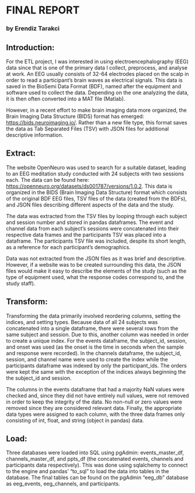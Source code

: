 # FINAL REPORT
### by Erendiz Tarakci

## Introduction:
For the ETL project, I was interested in using electroencephalography (EEG) data since that is one of the primary data I collect, preprocess, and analyse at work. An EEG usually consists of 32-64 electrodes placed on the scalp in order to read a participant’s brain waves as electrical signals. This data is saved in the BioSemi Data Format (BDF), named after the equipment and software used to collect the data. Depending on the one analyzing the data, it is then often converted into a MAT file (Matlab). 

However, in a recent effort to make brain imaging data more organized, the Brain Imaging Data Structure (BIDS) format has emerged: https://bids.neuroimaging.io/. Rather than a new file type, this format saves the data as Tab Separated Files (TSV) with JSON files for additional descriptive information. 

## Extract:
The website OpenNeuro was used to search for a suitable dataset, leading to an EEG meditation study conducted with 24 subjects with two sessions each. The data can be found here: https://openneuro.org/datasets/ds001787/versions/1.0.2. This data is organized in the BIDS (Brain Imaging Data Structure) format which consists of the original BDF EEG files, TSV files of the data (created from the BDFs), and JSON files describing different aspects of the data and the study. 

The data was extracted from the TSV files by looping through each subject and session number and stored in pandas dataframes. The event and channel data from each subject’s sessions were concatenated into their respective data frames and the participants TSV was placed into a dataframe. The participants TSV file was included, despite its short length, as a reference for each participant’s demographics.

Data was not extracted from the JSON files as it was brief and descriptive. However, if a website was to be created surrounding this data, the JSON files would make it easy to describe the elements of the study (such as the type of equipment used, what the response codes correspond to, and the study staff). 

## Transform:
Transforming the data primarily involved reordering columns, setting the indices, and setting types. Because data of all 24 subjects was concatenated into a single dataframe, there were several rows from the same subject and session. Due to this, another column was needed in order to create a unique index. For the events dataframe, the subject_id, session, and onset was used (as the onset is the time in seconds when the sample and response were recorded). In the channels dataframe, the subject_id, session, and channel name were used to create the index while the participants dataframe was indexed by only the participant_ids. The orders were kept the same with the exception of the indices always beginning the the subject_id and session. 

The columns in the events dataframe that had a majority NaN values were checked and, since they did not have entirely null values, were not removed in order to keep the integrity of the data. No non-null or zero values were removed since they are considered relevant data. Finally, the appropriate data types were assigned to each column, with the three data frames only consisting of int, float, and string (object in pandas) data. 

## Load:
Three databases were loaded into SQL using pgAdmin: events_master_df, channels_master_df, and ppts_df (the concatenated events, channels and participants data respectively). This was done using sqlalchemy to connect to the engine and pandas’ “to_sql” to load the data into tables in the database. The final tables can be found on the pgAdmin “eeg_db” database as eeg_events, eeg_channels, and participants.
